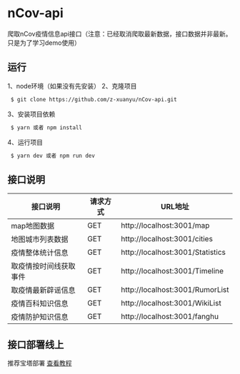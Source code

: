 <!--
 * @Author: xuanyu
 * @LastEditors: xuanyu
 * @email: 969718197@qq.com
 * @github: https://github.com/z-xuanyu
 * @Date: 2022-04-20 14:18:35
 * @LastEditTime: 2022-04-20 17:56:50
 * @Description: Modify here please
-->
# nCov-api
爬取nCov疫情信息api接口（注意：已经取消爬取最新数据，接口数据并非最新。只是为了学习demo使用）

## 运行
1、node环境（如果没有先安装）
2、克隆项目 
```bash
 $ git clone https://github.com/z-xuanyu/nCov-api.git
```
3、安装项目依赖

```bash
 $ yarn 或者 npm install
```
4、运行项目
```bash
 $ yarn dev 或者 npm run dev
```

## 接口说明
|  接口说明   | 请求方式  | URL地址 |
|  ----  | ----  | ----|
| map地图数据  | GET | http://localhost:3001/map
| 地图城市列表数据  | GET | http://localhost:3001/cities
| 疫情整体统计信息  | GET | http://localhost:3001/Statistics
| 取疫情按时间线获取事件  | GET | http://localhost:3001/Timeline
| 取疫情最新辟谣信息  | GET | http://localhost:3001/RumorList
| 疫情百科知识信息  | GET | http://localhost:3001/WikiList
| 疫情防护知识信息  | GET | http://localhost:3001/fanghu

## 接口部署线上
推荐宝塔部署 <a href="https://www.bt.cn/bbs/forum.php?mod=viewthread&tid=88399&highlight=node">查看教程</a>
